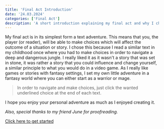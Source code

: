 ```yaml
---
title: 'Final Act Introduction'
date: '24.03.2024'
categories: ['Final Act']
description: 'A short introduction explaining my final act and why I chose to do it.'
---
```


My final act is in its simplest form a text adventure. This means that you, the player (or reader),
will be able to make choices which will affect the outcome of a situation or story. I chose this
because I read a similar text in my childhood once where you had to make choices in order to 
navigate a deep and dangerous jungle. I really liked it as it wasn't a story that was set in stone, 
it was rather a story that you could influence and change yourself, a similar principle to what you
would do in a video game. As I really like games or stories with fantasy settings, I set my own 
little adventure in a fantasy world where you can either start as a warrior or mage.
> In order to navigate and make choices, just click the wanted underlined choice at the end of each 
text.

I hope you enjoy your personal adventure as much as I enjoyed creating it.

_Also, special thanks to my friend June for proofreading._

[Click here to get started](final_act_start)
